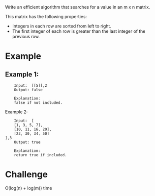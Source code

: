Write an efficient algorithm that searches for a value in an m x n matrix.

This matrix has the following properties:

- Integers in each row are sorted from left to right.
- The first integer of each row is greater than the last integer of the previous row.
# Example
## Example 1:
```
	Input:  [[5]],2
	Output: false
	
	Explanation: 
	false if not included.
```
Example 2:
```
	Input:  [
    [1, 3, 5, 7],
    [10, 11, 16, 20],
    [23, 30, 34, 50]
],3
	Output: true
	
	Explanation: 
	return true if included.
```
# Challenge
O(log(n) + log(m)) time